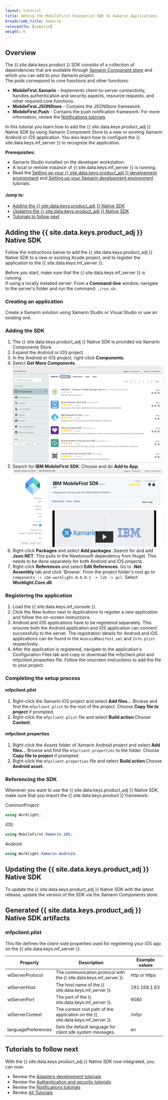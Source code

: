 ```yaml
---
layout: tutorial
title: Adding the MobileFirst Foundation SDK to Xamarin Applications
breadcrumb_title: Xamarin
relevantTo: [xamarin]
weight: 6
---
```

<!-- NLS_CHARSET=UTF-8 -->
## Overview
The {{ site.data.keys.product }} SDK consists of a collection of dependencies that are available through [Xamarin Component store](https://components.xamarin.com/) and which you can add to your Xamarin project.  
The pods correspond to core functions and other functions:

* **MobileFirst.Xamarin** - Implements client-to-server connectivity, handles authentication and security aspects, resource requests, and other required core functions.
* **MobileFirst.JSONStore** - Contains the JSONStore framework.  
* **MobileFirst.Push** - Contains the push notification framework. For more information, review the [Notifications tutorials](../../../notifications/).

In this tutorial you learn how to add the {{ site.data.keys.product_adj }} Native SDK by using Xamarin Component Store to a new or existing Xamarin Android or iOS application. You also learn how to configure the {{ site.data.keys.mf_server }} to recognize the application.

**Prerequisites:**

- Xamarin Studio installed on the developer workstation.  
- A local or remote instance of {{ site.data.keys.mf_server }} is running.
- Read the [Setting up your {{ site.data.keys.product_adj }} development environment](../../../installation-configuration/development/) and [Setting up your Xamarin development environment](../../../installation-configuration/development/xamarin/) tutorials.

#### Jump to:

- [Adding the {{ site.data.keys.product_adj }} Native SDK](#adding-the-mobilefirst-native-sdk)
- [Updating the {{ site.data.keys.product_adj }} Native SDK](#updating-the-mobilefirst-native-sdk)
- [Tutorials to follow next](#tutorials-to-follow-next)

## Adding the {{ site.data.keys.product_adj }} Native SDK
Follow the instructions below to add the {{ site.data.keys.product_adj }} Native SDK to a new or existing Xcode project, and to register the application to the {{ site.data.keys.mf_server }}.

Before you start, make sure that the {{ site.data.keys.mf_server }} is running.  
If using a locally installed server: From a **Command-line** window, navigate to the server's folder and run the command: `./run.sh`.

### Creating an application
Create a Xamarin solution using Xamarin Studio or Visual Studio or use an existing one.

### Adding the SDK

1. The {{ site.data.keys.product_adj }} Native SDK is provided via Xamarin Components Store.
2. Expand the Android or iOS project.
3. In the Android or iOS project, right-click **Components**.
4. Select **Get More Components**. ![Add-XamarinSDK-tosolution-search](Add-Xamarin-tosolution.png)
5. Search for **IBM MobileFirst SDK**. Choose and do **Add to App**.
![Add-XamarinSDK-tosolution](Add-XamarinSDK-toApp.png)
6. Right-click **Packages** and select **Add packages** .Search for and add **Json.NET**. This pulls in the Newtonsoft dependency from Nuget. This needs to be done separately for both Android and iOS projects.
7. Right-click **References** and select **Edit References**. Go to **.Net Assembly** tab and click 'Browse'. From the project folder's root go to `Components -> ibm-worklight-8.0.0.1 -> lib -> pcl`. Select **Worklight.Core.dll**.

### Registering the application

1. Load the {{ site.data.keys.mf_console }}.
2. Click the New button next to Applications to register a new application and follow the on-screen instructions.
3. Android and iOS applications have to be registered separately. This ensures both the Android application and iOS application can connect successfully to the server. The registration details for Android and iOS applications can be found in the `AndroidManifest.xml` and `Info.plist` respectively.
3. After the application is registered, navigate to the application's Configuration Files tab and copy or download the mfpclient.plist and mfpclient.properties file. Follow the onscreen instructions to add the file to your project.

### Completing the setup process

#### mfpclient.plist
1. Right-click the Xamarin iOS project and select **Add files..**. Browse and find the `mfpclient.plist` to the root of the project. Choose **Copy file to project** if prompted.
2. Right-click the `mfpclient.plist` file and select **Build action**.Choose **Content**.

#### mfpclient.properties

1. Right-click the *Assets* folder of Xamarin Android project and select **Add files..**. Browse and find the `mfpclient.properties` to the folder. Choose **Copy file to project** if prompted.
2. Right-click the `mfpclient.properties` file and select **Build action**.Choose **Android asset**.



### Referencing the SDK

Whenever you want to use the {{ site.data.keys.product_adj }} Native SDK, make sure that you import the {{ site.data.keys.product }} framework:

CommonProject:

```csharp
using Worklight;
```

iOS:

```csharp
using MobileFirst.Xamarin.iOS;
```

Android:

```csharp
using Worklight.Xamarin.Android;
```

## Updating the {{ site.data.keys.product_adj }} Native SDK
To update the {{ site.data.keys.product_adj }} Native SDK with the latest release, update the version of the SDK via the Xamarin Components store.

## Generated {{ site.data.keys.product_adj }} Native SDK artifacts

### mfpclient.plist

This file defines the client-side properties used for registering your iOS app on the {{ site.data.keys.mf_server }}.

| Property            | Description                                                         | Example values |
|---------------------|---------------------------------------------------------------------|----------------|
| wlServerProtocol    | The communication protocol with the {{ site.data.keys.mf_server }}.             | http or https  |
| wlServerHost        | The host name of the {{ site.data.keys.mf_server }}.                            | 192.168.1.63   |
| wlServerPort        | The port of the {{ site.data.keys.mf_server }}.                                 | 9080           |
| wlServerContext     | The context root path of the application on the {{ site.data.keys.mf_server }}. | /mfp/          |
| languagePreferences | Sets the default language for client sdk system messages.           | en             |

## Tutorials to follow next
With the {{ site.data.keys.product_adj }} Native SDK now integrated, you can now:

- Review the [Adapters development tutorials](../../../adapters/)
- Review the [Authentication and security tutorials](../../../authentication-and-security/)
- Review the [Notifications tutorials](../../../notifications/)
- Review [All Tutorials](../../../all-tutorials)
